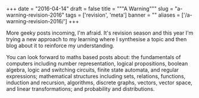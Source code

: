 
+++
date = "2016-04-14"
draft = false
title = """A Warning"""
slug = "a-warning-revision-2016"
tags = ['revision', 'meta']
banner = ""
aliases = ['/a-warning-revision-2016/']
+++

More geeky posts incoming, I'm afraid. It's revision season and this year I'm trying a new approach to my learning where I synthesise a topic and then blog about it to reinforce my understanding.

You can look forward to maths based posts about: the fundamentals of computers including number representation, logical propositions, boolean algebra, logic and switching circuits, finite state automata, and regular expressions; mathematical structures including sets, relations, functions, induction and recursion, algorithms, discrete graphs, vectors, vector space, and linear transformations; and probability and distributions.
